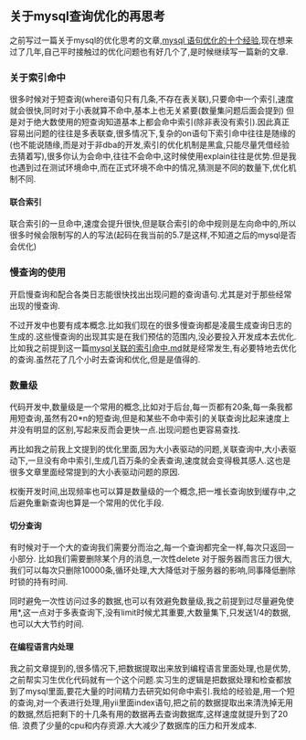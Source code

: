 ## 关于mysql查询优化的再思考

之前写过一篇关于mysql的优化思考的文章,[mysql 语句优化的十个经验](2018-7/ten-rules-for-mysql.md),现在想来过了几年,自己平时接触过的优化问题也有好几个了,是时候继续写一篇新的文章.


### 关于索引命中
很多时候对于短查询(where语句只有几条,不存在表关联),只要命中一个索引,速度就会很快,同时对于小表就算不命中,基本上也无关紧要(数量集问题后面会提到)
但是对于绝大数使用的短查询知道基本上都会命中索引(除非表没有索引).因此真正容易出问题的往往是多表联查,很多情况下,复杂的on语句下索引命中往往是随缘的(也不能说随缘,而是对于非dba的开发,索引的优化机制是黑盒,只能尽量凭借经验去猜着写),很多你认为会命中,往往不会命中,这时候使用explain往往是优势.但是我也遇到过在测试环境命中,而在正式环境不命中的情况,猜测是不同的数量下,优化机制不同.

#### 联合索引
联合索引的一旦命中,速度会提升很快,但是联合索引的命中规则是左向命中的,所以很多时候会限制写的人的写法(起码在我当前的5.7是这样,不知道之后的mysql是否会优化)

### 慢查询的使用

开启慢查询和配合各类日志能很快找出出现问题的查询语句.尤其是对于那些经常出现的慢查询.

不过开发中也要有成本概念.比如我们现在的很多慢查询都是凌晨生成查询日志的生成的.这些慢查询的出现其实是在我们预估的范围内,没必要投入开发成本去优化.比如我之前提到这一篇[mysql关联的索引命中.md](2021/mysql关联的索引命中.md)就是经常发生,有必要特地去优化的查询.虽然花了几个小时去查询和优化,但是是值得的.

### 数量级
代码开发中,数量级是一个常用的概念,比如对于后台,每一页都有20条,每一条我都用短查询,虽然有20*n的短查询,但是和某些不命中索引的关联查询比起来速度上并没有明显的区别,写起来反而会更快一点.出现问题也更容易查找.

再比如我之前我上文提到的优化里面,因为大小表驱动的问题,关联查询中,大小表驱动下,一旦没有命中索引,生成几百万条的全表查询,速度就会变得极其感人.这也是很多文章里面经常提到的大小表驱动问题的原因.

权衡开发时间,出现频率也可以算是数量级的一个概念,把一堆长查询放到缓存中,之后避免重新查询也算是一个常用的优化手段.


#### 切分查询
有时候对于一个大的查询我们需要分而治之,每一个查询都完全一样,每次只返回一小部分.
比如我们需要删除某个月的消息,一次性delete 对于服务器而言压力很大,我们可以每次只删除10000条,循环处理,大大降低对于服务器的影响,同事降低删除时锁的持有时间.

同时避免一次性访问过多的数据,也可以有效避免数量级,我之前提到过尽量避免使用*,这一点对于多表查询下,没有limit时候尤其重要,大数量集下,只发送1/4的数据,也可以大大节约时间.

#### 在编程语言内处理

我之前文章提到的,很多情况下,把数据提取出来放到编程语言里面处理,也是优势,之前帮实习生优化代码就有一个这个问题.实习生的逻辑是把数据处理和检查都放到了mysql里面,要花大量的时间精力去研究如何命中索引.我给的经验是,用一个短的查询,对一个表进行处理,用yii里面index语句,把之前的数据提取出来清洗掉无用的数据,然后把剩下的十几条有用的数据再去查询数据库,这样速度就提升到了20倍.
浪费了少量的cpu和内存资源.大大减少了数据库的压力和开发成本.

